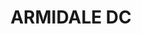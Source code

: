 ---
lastmod: '2025-04-06T06:05:20+00:00'
latitude: -30.49
layout: suburb
longitude: 151.641
postcode: '2350'
state: NSW
title: ARMIDALE DC
url: /nsw/armidale-dc/
---